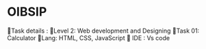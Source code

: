 # OIBSIP
📌Task details : 📍Level 2: Web development and Designing 📍Task 01: Calculator 📍Lang: HTML, CSS, JavaScript 📍 IDE : Vs code
